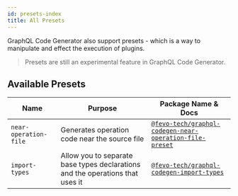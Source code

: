 ```yaml
---
id: presets-index
title: All Presets
---
```


GraphQL Code Generator also support presets - which is a way to manipulate and effect the execution of plugins.

> Presets are still an experimental feature in GraphQL Code Generator.

## Available Presets

| Name                  | Purpose                                       | Package Name & Docs                                                       |
| --------------------- | --------------------------------------------- | ------------------------------------------------------------------------- |
| `near-operation-file` | Generates operation code near the source file | [`@fevo-tech/graphql-codegen-near-operation-file-preset`](./near-operation-file.md) |
| `import-types` | Allow you to separate base types declarations and the operations that uses it | [`@fevo-tech/graphql-codegen-import-types`](./import-types.md) |
